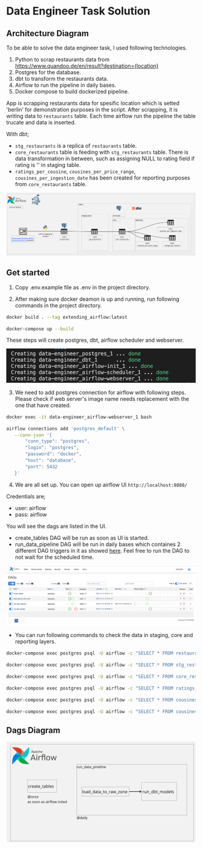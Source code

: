 # Data Engineer Task Solution

## Architecture Diagram

To be able to solve the data engineer task, I used following technologies.


1. Python to scrap restaurants data from https://www.quandoo.de/en/result?destination={location}
2. Postgres for the database.
3. dbt to transform the restaurants data.
4. Airflow to run the pipeline in daily bases.
5. Docker compose to build dockerized pipeline.


App is scrapping restaurants data for spesific location which is setted 'berlin' for demonstration purposes in the script. After scrapping, it is writing data to `restaurants` table. Each time airflow run the pipeline the table trucate and data is inserted.

With dbt;
 - `stg_restaurants` is a replica of `restaurants` table.
 - `core_restaurants` table is feeding with `stg_restaurants` table. There is data transformation in between, such as assigning NULL to rating field if rating is '' in staging table.
 - `ratings_per_cousine`, `cousines_per_price_range`, `cousines_per_ingestion_date` has been created for reporting purposes from `core_restaurants` table.


![plot](./project-instructions/images/architecture.jpg)


## Get started


1. Copy .env.example file as .env in the project directory.

2. After making sure docker deamon is up and running, run following commands in the project directory.

 ```bash
 docker build . --tag extending_airflow:latest
 ```

 ```bash
 docker-compose up --build
```

 These steps will create postgres, dbt, airflow scheduler and webserver.

 ![plot](./project-instructions/images/docker_image.png)

3. We need to add postgres connection for airflow with following steps. Please check if web server's image name needs replacement with the one that have created.

 ```bash
docker exec -it data-engineer_airflow-webserver_1 bash
```

 ```bash
 airflow connections add 'postgres_default' \
    --conn-json '{
        "conn_type": "postgres",
        "login": "postgres",
        "password": "docker",
        "host": "database",
        "port": 5432
    }'
 ```

4. We are all set up. You can open up airflow UI  `http://localhost:8080/`

Credentials are;
- user: airflow
- pass: airflow

You will see the dags are listed in the UI.

- create_tables DAG will be run as soon as UI is started.
- run_data_pipeline DAG will be run in daily bases which containes 2 different DAG triggers in it as showed [here](#dags-diagram). Feel free to run the DAG to not wait for the scheduled time.

 ![plot](./project-instructions/images/airflow_ui.png)


 - You can run following commands to check the data in staging, core and reporting layers.

 ```bash
docker-compose exec postgres psql -U airflow -c "SELECT * FROM restaurants;” airflow
```

 ```bash
docker-compose exec postgres psql -U airflow -c "SELECT * FROM stg_restaurants;” airflow
```

 ```bash
docker-compose exec postgres psql -U airflow -c "SELECT * FROM core_restaurants;” airflow
```

 ```bash
docker-compose exec postgres psql -U airflow -c "SELECT * FROM ratings_per_cousine;” airflow
```

 ```bash
docker-compose exec postgres psql -U airflow -c "SELECT * FROM cousines_per_price_range;” airflow
```

 ```bash
docker-compose exec postgres psql -U airflow -c "SELECT * FROM cousines_per_ingestion_date;” airflow
```

## Dags Diagram

![plot](./project-instructions/images/dag_flow.jpg)
